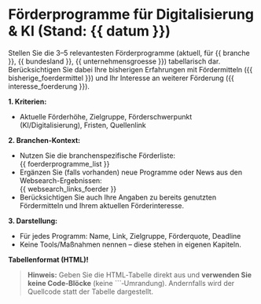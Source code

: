 # Förderprogramme für Digitalisierung & KI (Stand: {{ datum }})

Stellen Sie die 3–5 relevantesten Förderprogramme (aktuell, für {{ branche }}, {{ bundesland }}, {{ unternehmensgroesse }}) tabellarisch dar. Berücksichtigen Sie dabei Ihre bisherigen Erfahrungen mit Fördermitteln ({{ bisherige_foerdermittel }}) und Ihr Interesse an weiterer Förderung ({{ interesse_foerderung }}).

**1. Kriterien:**  
- Aktuelle Förderhöhe, Zielgruppe, Förderschwerpunkt (KI/Digitalisierung), Fristen, Quellenlink

**2. Branchen-Kontext:**  
- Nutzen Sie die branchenspezifische Förderliste:  
  {{ foerderprogramme_list }}
- Ergänzen Sie (falls vorhanden) neue Programme oder News aus den Websearch-Ergebnissen:  
  {{ websearch_links_foerder }}
 - Berücksichtigen Sie auch Ihre Angaben zu bereits genutzten Fördermitteln und Ihrem aktuellen Förderinteresse.

**3. Darstellung:**  
- Für jedes Programm: Name, Link, Zielgruppe, Förderquote, Deadline
- Keine Tools/Maßnahmen nennen – diese stehen in eigenen Kapiteln.

**Tabellenformat (HTML)!**

> **Hinweis:** Geben Sie die HTML‑Tabelle direkt aus und **verwenden Sie keine Code‑Blöcke** (keine ```‑Umrandung). Andernfalls wird der Quellcode statt der Tabelle dargestellt.
